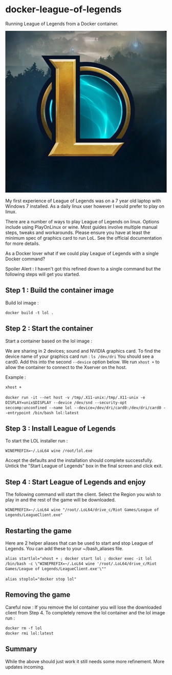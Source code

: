 # docker-league-of-legends

Running League of Legends from a Docker container.

![lol](img/lol.jpg)

My first experience of League of Legends was on a 7 year old laptop with Windows 7 installed. As a daily linux user however I would prefer to play on linux.

There are a number of ways to play League of Legends on linux.  Options include using PlayOnLinux or wine.  Most guides involve multiple manual steps, tweaks and workarounds. Please ensure you have at least the minimum spec of graphics card to run LoL. See the official documentation for more details.

As a Docker lover what if we could play League of Legends with a single Docker command?

Spoiler Alert : I haven't got this refined down to a single command but the following steps will get you started.


## Step 1 : Build the container image

Build lol image :
```
docker build -t lol .
``` 

## Step 2 : Start the container

Start a container based on the lol image : 

We are sharing in 2 devices; sound and NVIDIA graphics card.  To find the device name of your graphics card run : `ls /dev/dri`
You should see a card0.  Add this into the second `--device` option below. We run `xhost +` to allow the container to connect to the Xserver on the host.

Example : 
```
xhost +

docker run -it --net host -v /tmp/.X11-unix:/tmp/.X11-unix -e DISPLAY=unix$DISPLAY --device /dev/snd --security-opt seccomp:unconfined --name lol --device=/dev/dri/card0:/dev/dri/card0 --entrypoint /bin/bash lol:latest
```

## Step 3 : Install League of Legends

To start the LOL installer run :
```
WINEPREFIX=~/.LoL64 wine /root/lol.exe
```
Accept the defaults and the installation should complete successfully. Untick the "Start League of Legends" box in the final screen and click exit.

## Step 4 : Start League of Legends and enjoy

The following command will start the client. Select the Region you wish to play in and the rest of the game will be downloaded.

```
WINEPREFIX=~/.LoL64 wine "/root/.LoL64/drive_c/Riot Games/League of Legends/LeagueClient.exe"
```
## Restarting the game

Here are 2 helper aliases that can be used to start and stop League of Legends. You can add these to your ~/bash_aliases file.
```
alias startlol="xhost + ; docker start lol ; docker exec -it lol /bin/bash -c \"WINEPREFIX=~/.LoL64 wine '/root/.LoL64/drive_c/Riot Games/League of Legends/LeagueClient.exe'\""

alias stoplol="docker stop lol"
```
## Removing the game

Careful now : If you remove the lol container you will lose the downloaded client from Step 4.  To completely remove the lol container and the lol image run :
```
docker rm -f lol
docker rmi lol:latest
```

## Summary

While the above should just work it still needs some more refinement. More updates incoming.
